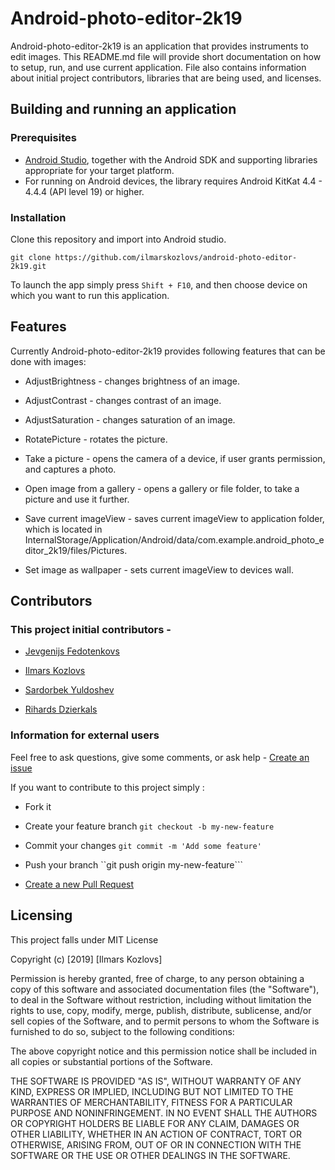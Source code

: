 # Android-photo-editor-2k19

Android-photo-editor-2k19 is an application that provides instruments to edit images. This README.md file will provide short documentation on how to setup, run, and use current application. File also contains information about initial project contributors, libraries that are being used, and licenses.

## Building and running an application

### Prerequisites

  - [Android Studio](https://developer.android.com/studio/index.html), together with the Android SDK and supporting libraries appropriate for your target platform. 
  - For running on Android devices, the library requires Android KitKat 	4.4 - 4.4.4 (API level 19) or higher.
  
### Installation
Clone this repository and import into Android studio.

```
git clone https://github.com/ilmarskozlovs/android-photo-editor-2k19.git
```
  
  To launch the app simply press ```Shift + F10```, and then choose device on which you want to run this application.
  
## Features
Currently Android-photo-editor-2k19 provides following features that can be done with images:
 - AdjustBrightness - changes brightness of an image.
 
 - AdjustContrast - changes contrast of an image.
 
 - AdjustSaturation - changes saturation of an image.
 
 - RotatePicture - rotates the picture.
 
 - Take a picture - opens the camera of a device, if user grants permission, and captures a photo.
 
 - Open image from a gallery - opens a gallery or file folder, to take a picture and use it further.
 
 - Save current imageView - saves current imageView to application folder, which is located in InternalStorage/Application/Android/data/com.example.android_photo_editor_2k19/files/Pictures.
 
 - Set image as wallpaper - sets current imageView to devices wall.
 
  ## Contributors
  
  ### This project initial contributors -
  
  - [Jevgenijs Fedotenkovs](https://github.com/j-fedotenkovs)
  
  - [Ilmars Kozlovs](https://github.com/ilmarskozlovs)
  
  - [Sardorbek Yuldoshev](https://github.com/iSardor)
  
  - [Rihards Dzierkals](https://github.com/rihdze)
  
  ### Information for external users
  Feel free to ask questions, give some comments, or ask help - [Create an issue](https://github.com/ilmarskozlovs/android-photo-editor-2k19/issues)
  
  If you want to contribute to this project simply :
  
  - Fork it
  
  - Create your feature branch 
  ```git checkout -b my-new-feature```  

  - Commit your changes 
  ```git commit -m 'Add some feature'```
  
  - Push your branch ``git push origin my-new-feature```

  - [Create a new Pull Request](https://github.com/ilmarskozlovs/android-photo-editor-2k19/pulls)
  
  ## Licensing
  This project falls under MIT License

Copyright (c) [2019] [Ilmars Kozlovs]

Permission is hereby granted, free of charge, to any person obtaining a copy
of this software and associated documentation files (the "Software"), to deal
in the Software without restriction, including without limitation the rights
to use, copy, modify, merge, publish, distribute, sublicense, and/or sell
copies of the Software, and to permit persons to whom the Software is
furnished to do so, subject to the following conditions:

The above copyright notice and this permission notice shall be included in all
copies or substantial portions of the Software.

THE SOFTWARE IS PROVIDED "AS IS", WITHOUT WARRANTY OF ANY KIND, EXPRESS OR
IMPLIED, INCLUDING BUT NOT LIMITED TO THE WARRANTIES OF MERCHANTABILITY,
FITNESS FOR A PARTICULAR PURPOSE AND NONINFRINGEMENT. IN NO EVENT SHALL THE
AUTHORS OR COPYRIGHT HOLDERS BE LIABLE FOR ANY CLAIM, DAMAGES OR OTHER
LIABILITY, WHETHER IN AN ACTION OF CONTRACT, TORT OR OTHERWISE, ARISING FROM,
OUT OF OR IN CONNECTION WITH THE SOFTWARE OR THE USE OR OTHER DEALINGS IN THE
SOFTWARE.
  
